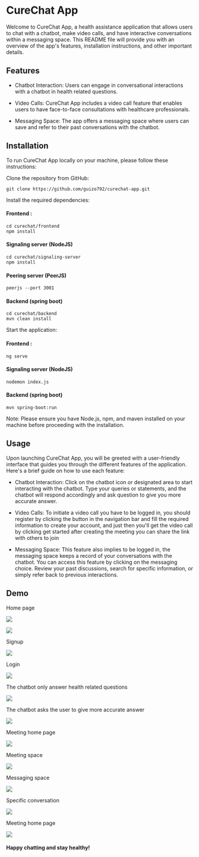 # CureChat App
Welcome to CureChat App, a health assistance application that allows users to chat with a chatbot, make video calls, and have interactive conversations within a messaging space. This README file will provide you with an overview of the app's features, installation instructions, and other important details.

## Features
- Chatbot Interaction: Users can engage in conversational interactions with a chatbot in health related questions.

- Video Calls: CureChat App includes a video call feature that enables users to have face-to-face consultations with healthcare professionals.

- Messaging Space: The app offers a messaging space where users can save and refer to their past conversations with the chatbot.

## Installation
To run CureChat App locally on your machine, please follow these instructions:

Clone the repository from GitHub:

    git clone https://github.com/guizo792/curechat-app.git
Install the required dependencies:
#### Frontend :
    cd curechat/frontend
    npm install
#### Signaling server (NodeJS)
    cd curechat/signaling-server
    npm install
#### Peering server (PeerJS)
    peerjs --port 3001
#### Backend (spring boot)
    cd curechat/backend
    mvn clean install
Start the application:
#### Frontend :
    ng serve
#### Signaling server (NodeJS)
    nodemon index.js
#### Backend (spring boot)
    mvn spring-boot:run

Note: Please ensure you have Node.js, npm, and maven installed on your machine before proceeding with the installation.

## Usage
Upon launching CureChat App, you will be greeted with a user-friendly interface that guides you through the different features of the application. Here's a brief guide on how to use each feature:

- Chatbot Interaction: Click on the chatbot icon or designated area to start interacting with the chatbot. Type your queries or statements, and the chatbot will respond accordingly and ask question to give you more accurate answer.

- Video Calls: To initiate a video call you have to be logged in, you should register by clicking the button in the navigation bar and fill the required information to create your account, and just then you'll get the video call by clicking get started after creating the meeting you can share the link with others to join

- Messaging Space: This feature also implies to be logged in, the messaging space keeps a record of your conversations with the chatbot. You can access this feature by clicking on the messaging choice. Review your past discussions, search for specific information, or simply refer back to previous interactions.

## Demo

Home page

![](https://i.imgur.com/RU46EEi.png)

![](https://i.imgur.com/l53eJ6v.png)

Signup

![](https://i.imgur.com/0Ntx6PV.png)

Login

![](https://i.imgur.com/KMDVZQp.png)

The chatbot only answer health related questions

![](https://i.imgur.com/2lOIN42.png)

The chatbot asks the user to give more accurate answer

![](https://i.imgur.com/yU4CoGH.png)

Meeting home page

![](https://i.imgur.com/TfdMXkD.png)

Meeting space

![](https://i.imgur.com/RSyRqt5.png)

Messaging space

![](https://i.imgur.com/UcwEEYg.jpg)

Specific conversation

![](https://i.imgur.com/IkHrjNR.jpg)

Meeting home page

![](https://i.imgur.com/TfdMXkD.png)

#### Happy chatting and stay healthy!

